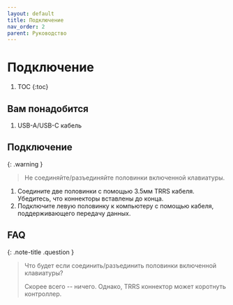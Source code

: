 ```yaml
---
layout: default
title: Подключение
nav_order: 2
parent: Руководство
---
```


# Подключение

1. TOC
{:toc}

## Вам понадобится

1. USB-A/USB-C кабель

<!-- {: .warning} -->
<!-- > Хотя в описании указано, что подключение через USB-C/USB-C кабель не поддерживаются, часть клавиатур начала отправляться с поддержкой USB-C/USB-C на мастер (левой) половинке. -->

## Подключение

{: .warning }
> Не соединяйте/разъединяйте половинки включенной клавиатуры.

1. Соедините две половинки с помощью 3.5мм TRRS кабеля. Убедитесь, что коннекторы вставлены до конца.
2. Подключите левую половинку к компьютеру с помощью кабеля, поддерживающего передачу данных.

## FAQ

{: .note-title .question }
> Что будет если соединить/разъединить половинки включенной клавиатуры?
>
> Скорее всего -- ничего. Однако, TRRS коннектор может коротнуть контроллер.
